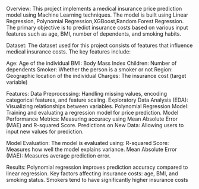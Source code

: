 
Overview:
This project implements a medical insurance price prediction model using Machine Learning techniques.
The model is built using Linear Regression, Polynomial Regression,XGBoost,Random Forest Regression. The primary objective is to predict
insurance costs based on various input features such as age, BMI, number of dependents, and smoking habits.


Dataset:
The dataset used for this project consists of features that influence medical insurance costs. The key features include:

Age: Age of the individual
BMI: Body Mass Index
Children: Number of dependents
Smoker: Whether the person is a smoker or not
Region: Geographic location of the individual
Charges: The insurance cost (target variable)


Features:
Data Preprocessing: Handling missing values, encoding categorical features, and feature scaling.
Exploratory Data Analysis (EDA): Visualizing relationships between variables.
Polynomial Regression Model: Training and evaluating a regression model for price prediction.
Model Performance Metrics: Measuring accuracy using Mean Absolute Error (MAE) and R-squared Score.
Predictions on New Data: Allowing users to input new values for prediction.



Model Evaluation:
The model is evaluated using:
R-squared Score: Measures how well the model explains variance.
Mean Absolute Error (MAE): Measures average prediction error.


Results:
Polynomial regression improves prediction accuracy compared to linear regression.
Key factors affecting insurance costs: age, BMI, and smoking status.
Smokers tend to have significantly higher insurance costs
